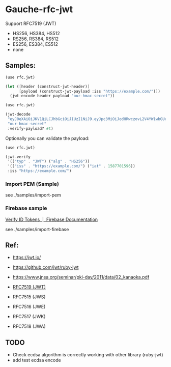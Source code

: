 # Gauche-rfc-jwt

Support RFC7519 (JWT)

- HS256, HS384, HS512
- RS256, RS384, RS512
- ES256, ES384, ES512
- none

## Samples:

```scheme
(use rfc.jwt)

(let ([header (construct-jwt-header)]
      [payload (construct-jwt-payload :iss "https://example.com/")])
  (jwt-encode header payload "our-hmac-secret"))
```

```scheme
(use rfc.jwt)

(jwt-decode
 "eyJ0eXAiOiJKV1QiLCJhbGciOiJIUzI1NiJ9.eyJpc3MiOiJodHRwczovL2V4YW1wbGUuY29tLyIsImlhdCI6MTU4NzcwMTU5Nn0.n6BABzuaYzTvpBRcIPs4uAggrh3_mVqqfeaJdgge-gI"
 "our-hmac-secret"
 :verify-payload? #t)
```

Optionally you can validate the payload:

```scheme
(use rfc.jwt)

(jwt-verify
 '(("typ" . "JWT") ("alg" . "HS256"))
 '(("iss" . "https://example.com/") ("iat" . 1587701596))
 :iss "https://example.com/")
```


### Import PEM (Sample)

see ./samples/import-pem

### Firebase sample

[Verify ID Tokens &nbsp;|&nbsp; Firebase Documentation](https://firebase.google.com/docs/auth/admin/verify-id-tokens)

see ./samples/import-firebase

## Ref:

- https://jwt.io/
- https://github.com/jwt/ruby-jwt
- https://www.jnsa.org/seminar/pki-day/2011/data/02_kanaoka.pdf
- [RFC7519 (JWT)](https://tools.ietf.org/html/rfc7519)


- RFC7515 (JWS)
- RFC7516 (JWE)
- RFC7517 (JWK)
- RFC7518 (JWA)

## TODO

- Check ecdsa algorithm is correctly working with other library (ruby-jwt)
- add test ecdsa encode
